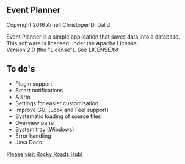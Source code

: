 Event Planner
--------------------------------------
Copyright 2016 Arnell Christoper D. Dalid  

Event Planner is a simple application that saves data into a database.  
This software is licensed under the Apache License,  
Version 2.0 (the "License"). See LICENSE.txt

To do's
--------------------------------------
- Plugin support
- Smart notifications
- Alarm
- Settings for easier customization
- Improve GUI (Look and Feel support)
- Systematic loading of source files
- Overview panel
- System tray (Windows)
- Error handling
- Java Docs

[Please visit Rocky Roads Hub!](https://rockyroadshub.wordpress.com)